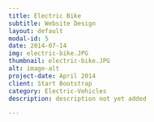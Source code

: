 ```yaml
---
title: Electric Bike
subtitle: Website Design
layout: default
modal-id: 5
date: 2014-07-14
img: electric-bike.JPG
thumbnail: electric-bike.JPG
alt: image-alt
project-date: April 2014
client: Start Bootstrap
category: Electric-Vehicles
description: description not yet added

---
```

